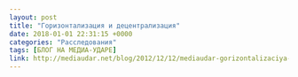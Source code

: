 ```yaml
---
layout: post
title: "Горизонтализация и децентрализация"
date: 2018-01-01 22:31:15 +0000
categories: "Расследования"
tags: [БЛОГ НА МЕДИА-УДАРЕ]
link: http://mediaudar.net/blog/2012/12/12/mediaudar-gorizontalizaciya-i-decentralizaciya/
---
```

